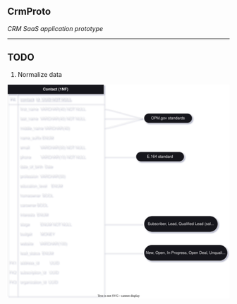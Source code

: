 ## CrmProto

_CRM SaaS application prototype_

---

## TODO

1. Normalize data

![Contact data schema](./crm.drawio.svg)
